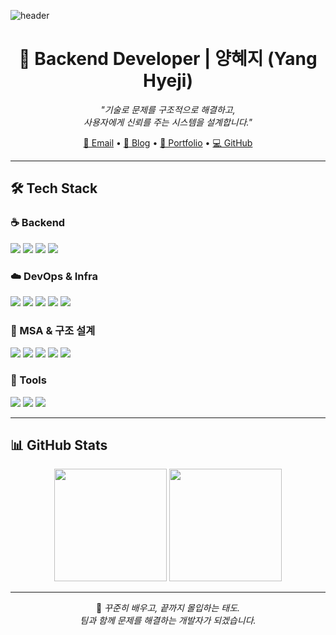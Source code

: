<div>
  
  <!--Header-->
  ![header](https://capsule-render.vercel.app/api?type=waving&color=gradient&height=300&section=header&text=Good%20to%20see%20you%20%F0%9F%A4%97)
  
</div>

<h1 align="center">
  🌙 Backend Developer | 양혜지 (Yang Hyeji)
</h1>

<p align="center">
  <i>"기술로 문제를 구조적으로 해결하고, <br>
  사용자에게 신뢰를 주는 시스템을 설계합니다."</i>
</p>

<p align="center">
  <a href="mailto:laira2@naver.com">📩 Email</a> •
  <a href="https://velog.io/@laira2">📝 Blog</a> •
  <a href="https://woolly-brush-4e0.notion.site/?pvs=4">📁 Portfolio</a> •
  <a href="https://github.com/laira2">💻 GitHub</a>
</p>

---

## 🛠️ Tech Stack

### ☕ Backend  
<p>
  <img src="https://img.shields.io/badge/Java-007396?style=for-the-badge&logo=openjdk&logoColor=white"/>
  <img src="https://img.shields.io/badge/Spring_Boot-6DB33F?style=for-the-badge&logo=springboot&logoColor=white"/>
  <img src="https://img.shields.io/badge/JPA-FF8C00?style=for-the-badge"/>
  <img src="https://img.shields.io/badge/WebFlux-61DAFB?style=for-the-badge"/>
</p>

### ☁️ DevOps & Infra  
<p>
  <img src="https://img.shields.io/badge/Docker-2496ED?style=for-the-badge&logo=docker&logoColor=white"/>
  <img src="https://img.shields.io/badge/GitHub_Actions-2088FF?style=for-the-badge&logo=githubactions&logoColor=white"/>
  <img src="https://img.shields.io/badge/AWS-232F3E?style=for-the-badge&logo=amazonaws&logoColor=white"/>
  <img src="https://img.shields.io/badge/Redis-DC382D?style=for-the-badge&logo=redis&logoColor=white"/>
  <img src="https://img.shields.io/badge/Kafka-231F20?style=for-the-badge&logo=apachekafka&logoColor=white"/>
</p>

### 🧩 MSA & 구조 설계  
<p>
  <img src="https://img.shields.io/badge/Spring_Cloud-6DB33F?style=for-the-badge&logo=spring&logoColor=white"/>
  <img src="https://img.shields.io/badge/Gateway-6DB33F?style=for-the-badge"/>
  <img src="https://img.shields.io/badge/Feign_Client-FF6F00?style=for-the-badge"/>
  <img src="https://img.shields.io/badge/Eureka-7952B3?style=for-the-badge"/>
  <img src="https://img.shields.io/badge/Circuit_Breaker-00599C?style=for-the-badge"/>
</p>

### 🔧 Tools  
<p>
  <img src="https://img.shields.io/badge/Git-F05032?style=for-the-badge&logo=git&logoColor=white"/>
  <img src="https://img.shields.io/badge/Notion-000000?style=for-the-badge&logo=notion&logoColor=white"/>
  <img src="https://img.shields.io/badge/Slack-4A154B?style=for-the-badge&logo=slack&logoColor=white"/>
</p>

---

## 📊 GitHub Stats

<div align="center">
  <img src="https://github-readme-stats.vercel.app/api?username=laira2&show_icons=true&theme=radical" height="180"/>
  <img src="https://github-readme-stats.vercel.app/api/top-langs/?username=laira2&layout=compact&theme=radical" height="180"/>
</div>

---

<p align="center">
  🌱 <i>꾸준히 배우고, 끝까지 몰입하는 태도.<br>
  팀과 함께 문제를 해결하는 개발자가 되겠습니다.</i>  
</p>

<!--
**laira2/laira2** is a ✨ _special_ ✨ repository because its `README.md` (this file) appears on your GitHub profile.

Here are some ideas to get you started:

- 🔭 I’m currently working on ...
- 🌱 I’m currently learning ...
- 👯 I’m looking to collaborate on ...
- 🤔 I’m looking for help with ...
- 💬 Ask me about ...
- 📫 How to reach me: ...
- 😄 Pronouns: ...
- ⚡ Fun fact: ...
-->
